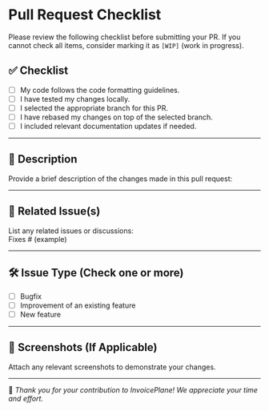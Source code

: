 # Pull Request Checklist  

Please review the following checklist before submitting your PR. If you cannot check all items, consider marking it as `[WIP]` (work in progress).  

## ✅ Checklist  
- [ ] My code follows the code formatting guidelines.  
- [ ] I have tested my changes locally.  
- [ ] I selected the appropriate branch for this PR.  
- [ ] I have rebased my changes on top of the selected branch.  
- [ ] I included relevant documentation updates if needed.  

---

## 📝 Description  
Provide a brief description of the changes made in this pull request:  

---

## 🔗 Related Issue(s)  
List any related issues or discussions:  
Fixes # (example)  

---

## 🛠️ Issue Type (Check one or more)  
- [ ] Bugfix  
- [ ] Improvement of an existing feature  
- [ ] New feature  

---

## 📸 Screenshots (If Applicable)  
Attach any relevant screenshots to demonstrate your changes.  

---

🚀 *Thank you for your contribution to InvoicePlane! We appreciate your time and effort.*

